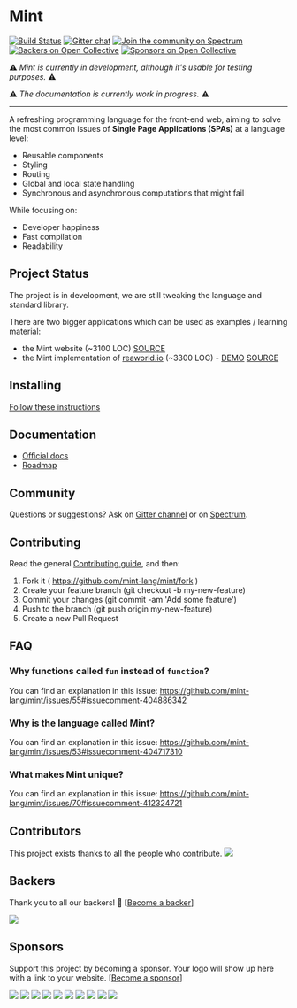 # Mint
[![Build Status](https://travis-ci.org/mint-lang/mint.svg?branch=master)](https://travis-ci.org/mint-lang/mint)
[![Gitter chat](https://badges.gitter.im/gitterHQ/gitter.png)](https://gitter.im/mint-lang/Lobby)
[![Join the community on Spectrum](https://withspectrum.github.io/badge/badge.svg)](https://spectrum.chat/mint-lang)
[![Backers on Open Collective](https://opencollective.com/mint/backers/badge.svg)](#backers)
[![Sponsors on Open Collective](https://opencollective.com/mint/sponsors/badge.svg)](#sponsors)

:warning: *Mint is currently in development, although it's usable for testing purposes.* :warning:

:warning: *The documentation is currently work in progress.* :warning:

------

A refreshing programming language for the front-end web, aiming to solve the most common issues of **Single Page Applications (SPAs)** at a language level:
* Reusable components
* Styling
* Routing
* Global and local state handling
* Synchronous and asynchronous computations that might fail

While focusing on:
* Developer happiness
* Fast compilation
* Readability

Project Status
--------------
The project is in development, we are still tweaking the language and standard library. 

There are two bigger applications which can be used as examples / learning material:

* the Mint website (~3100 LOC) [SOURCE](https://github.com/mint-lang/mint-website)
* the Mint implementation of [reaworld.io](https://github.com/gothinkster/realworld) (~3300 LOC) - [DEMO](https://mint-realworld.netlify.com) [SOURCE](https://github.com/mint-lang/mint-realworld)  

Installing
----------
[Follow these instructions](https://www.mint-lang.com/install)

Documentation
----------
* [Official docs](https://guide.mint-lang.com)
* [Roadmap](https://www.mint-lang.com/roadmap)

Community
---------
Questions or suggestions? Ask on [Gitter channel](https://gitter.im/mint-lang/Lobby) or on [Spectrum](https://spectrum.chat/mint-lang).

Contributing
---------
Read the general [Contributing guide](https://github.com/crystal-lang/crystal/blob/master/CONTRIBUTING.md), and then:

1. Fork it ( https://github.com/mint-lang/mint/fork )
2. Create your feature branch (git checkout -b my-new-feature)
3. Commit your changes (git commit -am 'Add some feature')
4. Push to the branch (git push origin my-new-feature)
5. Create a new Pull Request

## FAQ

### Why functions called `fun` instead of `function`?
You can find an explanation in this issue: https://github.com/mint-lang/mint/issues/55#issuecomment-404886342

### Why is the language called Mint?
You can find an explanation in this issue: https://github.com/mint-lang/mint/issues/53#issuecomment-404717310

### What makes Mint unique?
You can find an explanation in this issue: https://github.com/mint-lang/mint/issues/70#issuecomment-412324721

## Contributors

This project exists thanks to all the people who contribute.
<a href="https://github.com/mint-lang/mint/graphs/contributors"><img src="https://opencollective.com/mint/contributors.svg?width=890&button=false" /></a>


## Backers

Thank you to all our backers! 🙏 [[Become a backer](https://opencollective.com/mint#backer)]

<a href="https://opencollective.com/mint#backers" target="_blank"><img src="https://opencollective.com/mint/backers.svg?width=890"></a>


## Sponsors

Support this project by becoming a sponsor. Your logo will show up here with a link to your website. [[Become a sponsor](https://opencollective.com/mint#sponsor)]

<a href="https://opencollective.com/mint/sponsor/0/website" target="_blank"><img src="https://opencollective.com/mint/sponsor/0/avatar.svg"></a>
<a href="https://opencollective.com/mint/sponsor/1/website" target="_blank"><img src="https://opencollective.com/mint/sponsor/1/avatar.svg"></a>
<a href="https://opencollective.com/mint/sponsor/2/website" target="_blank"><img src="https://opencollective.com/mint/sponsor/2/avatar.svg"></a>
<a href="https://opencollective.com/mint/sponsor/3/website" target="_blank"><img src="https://opencollective.com/mint/sponsor/3/avatar.svg"></a>
<a href="https://opencollective.com/mint/sponsor/4/website" target="_blank"><img src="https://opencollective.com/mint/sponsor/4/avatar.svg"></a>
<a href="https://opencollective.com/mint/sponsor/5/website" target="_blank"><img src="https://opencollective.com/mint/sponsor/5/avatar.svg"></a>
<a href="https://opencollective.com/mint/sponsor/6/website" target="_blank"><img src="https://opencollective.com/mint/sponsor/6/avatar.svg"></a>
<a href="https://opencollective.com/mint/sponsor/7/website" target="_blank"><img src="https://opencollective.com/mint/sponsor/7/avatar.svg"></a>
<a href="https://opencollective.com/mint/sponsor/8/website" target="_blank"><img src="https://opencollective.com/mint/sponsor/8/avatar.svg"></a>
<a href="https://opencollective.com/mint/sponsor/9/website" target="_blank"><img src="https://opencollective.com/mint/sponsor/9/avatar.svg"></a>


